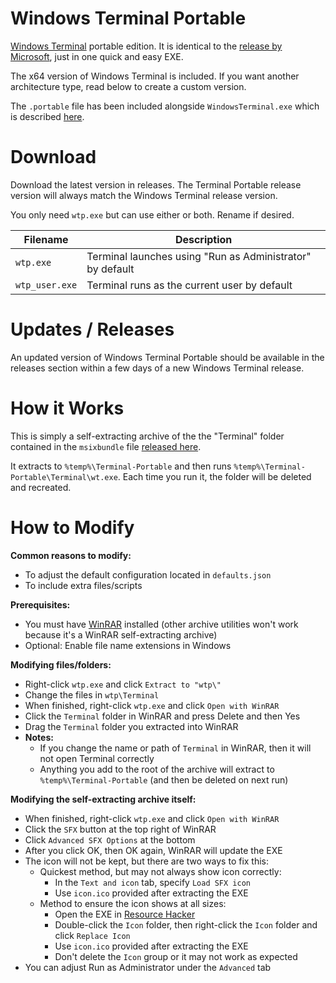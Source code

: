 # Windows Terminal Portable

[Windows Terminal](https://github.com/microsoft/terminal) portable edition. It is identical to the [release by Microsoft](https://github.com/microsoft/terminal/releases), just in one quick and easy EXE.

The x64 version of Windows Terminal is included. If you want another architecture type, read below to create a custom version.

The `.portable` file has been included alongside `WindowsTerminal.exe` which is described [here](https://learn.microsoft.com/en-us/windows/terminal/distributions#windows-terminal-portable).

# Download

Download the latest version in releases. The Terminal Portable release version will always match the Windows Terminal release version.

You only need `wtp.exe` but can use either or both. Rename if desired.

|Filename|Description|
|--|--|
|`wtp.exe`|Terminal launches using "Run as Administrator" by default|
|`wtp_user.exe`|Terminal runs as the current user by default|

# Updates / Releases

An updated version of Windows Terminal Portable should be available in the releases section within a few days of a new Windows Terminal release.

# How it Works

This is simply a self-extracting archive of the the "Terminal" folder contained in the `msixbundle` file [released here](https://github.com/microsoft/terminal/releases).

It extracts to `%temp%\Terminal-Portable` and then runs `%temp%\Terminal-Portable\Terminal\wt.exe`. Each time you run it, the folder will be deleted and recreated.

# How to Modify

**Common reasons to modify:**
- To adjust the default configuration located in `defaults.json`
- To include extra files/scripts

**Prerequisites:**
- You must have [WinRAR](https://www.rarlab.com/) installed (other archive utilities won't work because it's a WinRAR self-extracting archive)
- Optional: Enable file name extensions in Windows

**Modifying files/folders:**
- Right-click `wtp.exe` and click `Extract to "wtp\"`
- Change the files in `wtp\Terminal`
- When finished, right-click `wtp.exe` and click `Open with WinRAR`
- Click the `Terminal` folder in WinRAR and press Delete and then Yes
- Drag the `Terminal` folder you extracted into WinRAR
- **Notes:**
  - If you change the name or path of `Terminal` in WinRAR, then it will not open Terminal correctly
  - Anything you add to the root of the archive will extract to `%temp%\Terminal-Portable` (and then be deleted on next run)

**Modifying the self-extracting archive itself:**
- When finished, right-click `wtp.exe` and click `Open with WinRAR`
- Click the `SFX` button at the top right of WinRAR
- Click `Advanced SFX Options` at the bottom
- After you click OK, then OK again, WinRAR will update the EXE
- The icon will not be kept, but there are two ways to fix this:
  - Quickest method, but may not always show icon correctly:
    - In the `Text and icon` tab, specify `Load SFX icon`
    - Use `icon.ico` provided after extracting the EXE
  - Method to ensure the icon shows at all sizes:
    - Open the EXE in [Resource Hacker](http://angusj.com/resourcehacker/)
    - Double-click the `Icon` folder, then right-click the `Icon` folder and click `Replace Icon`
    - Use `icon.ico` provided after extracting the EXE
    - Don't delete the `Icon` group or it may not work as expected
- You can adjust Run as Administrator under the `Advanced` tab